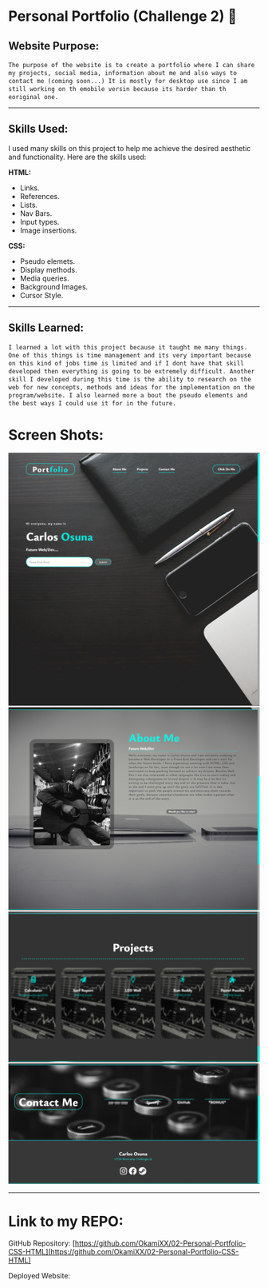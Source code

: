 # Personal Portfolio (Challenge 2) 🧠

## Website Purpose:
    The purpose of the website is to create a portfolio where I can share my projects, social media, information about me and also ways to contact me (coming soon...) It is mostly for desktop use since I am still working on th emobile versin because its harder than th eoriginal one.

***
## Skills Used: 
I used many skills on this project to help me achieve the desired aesthetic and functionality. Here are the skills used:

**HTML:**
* Links.
* References.
* Lists.
* Nav Bars.
* Input types.
* Image insertions.

**CSS:**
* Pseudo elemets.
* Display methods.
* Media queries.
* Background Images.
* Cursor Style.

***
## Skills Learned:
    I learned a lot with this project because it taught me many things. One of this things is time management and its very important because on this kind of jobs time is limited and if I dont have that skill developed then everything is going to be extremely difficult. Another skill I developed during this time is the ability to research on the web for new concepts, methods and ideas for the implementation on the program/website. I also learned more a bout the pseudo elements and the best ways I could use it for in the future.


# Screen Shots:

![alt text ](./assets/images/p1.png)
![alt text ](./assets/images/p2.png)
![alt text ](./assets/images/p3.png)
![alt text ](./assets/images/p4.png)

***
# Link to my REPO:

GitHub Repository: [https://github.com/OkamiXX/02-Personal-Portfolio-CSS-HTML](https://github.com/OkamiXX/02-Personal-Portfolio-CSS-HTML)

Deployed Website:[]()
